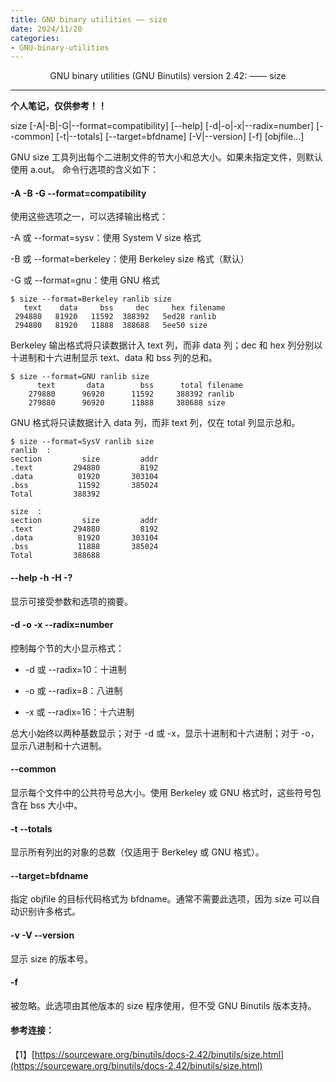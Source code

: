 ```yaml
---
title: GNU binary utilities —— size
date: 2024/11/20
categories: 
- GNU-binary-utilities
---
```


<center>
GNU binary utilities (GNU Binutils) version 2.42: —— size
</center>

<!--more-->

***
**个人笔记，仅供参考！！**

size [-A|-B|-G|--format=compatibility] [--help] [-d|-o|-x|--radix=number] [--common] [-t|--totals] [--target=bfdname] [-V|--version] [-f] [objfile...]

GNU size 工具列出每个二进制文件的节大小和总大小。如果未指定文件，则默认使用 a.out。
命令行选项的含义如下：

#### -A -B -G --format=compatibility 
使用这些选项之一，可以选择输出格式：

-A 或 --format=sysv：使用 System V size 格式

-B 或 --format=berkeley：使用 Berkeley size 格式（默认）

-G 或 --format=gnu：使用 GNU 格式
```
$ size --format=Berkeley ranlib size
   text    data     bss     dec     hex filename
 294880   81920   11592  388392   5ed28 ranlib
 294880   81920   11888  388688   5ee50 size
```
Berkeley 输出格式将只读数据计入 text 列，而非 data 列；dec 和 hex 列分别以十进制和十六进制显示 text、data 和 bss 列的总和。

```
$ size --format=GNU ranlib size
      text       data        bss      total filename
    279880      96920      11592     388392 ranlib
    279880      96920      11888     388688 size
```
GNU 格式将只读数据计入 data 列，而非 text 列，仅在 total 列显示总和。
```
$ size --format=SysV ranlib size
ranlib  :
section         size         addr
.text         294880         8192
.data          81920       303104
.bss           11592       385024
Total         388392

size  :
section         size         addr
.text         294880         8192
.data          81920       303104
.bss           11888       385024
Total         388688
```

#### --help -h -H -? 
显示可接受参数和选项的摘要。

#### -d -o -x --radix=number 
控制每个节的大小显示格式：
- -d 或 --radix=10：十进制

- -o 或 --radix=8：八进制

- -x 或 --radix=16：十六进制

总大小始终以两种基数显示；对于 -d 或 -x，显示十进制和十六进制；对于 -o，显示八进制和十六进制。

#### --common 
显示每个文件中的公共符号总大小。使用 Berkeley 或 GNU 格式时，这些符号包含在 bss 大小中。

#### -t --totals 
显示所有列出的对象的总数（仅适用于 Berkeley 或 GNU 格式）。

#### --target=bfdname 
指定 objfile 的目标代码格式为 bfdname。通常不需要此选项，因为 size 可以自动识别许多格式。

#### -v -V --version 
显示 size 的版本号。

#### -f
被忽略。此选项由其他版本的 size 程序使用，但不受 GNU Binutils 版本支持。

#### 参考连接：
【1】[https://sourceware.org/binutils/docs-2.42/binutils/size.html](https://sourceware.org/binutils/docs-2.42/binutils/size.html)